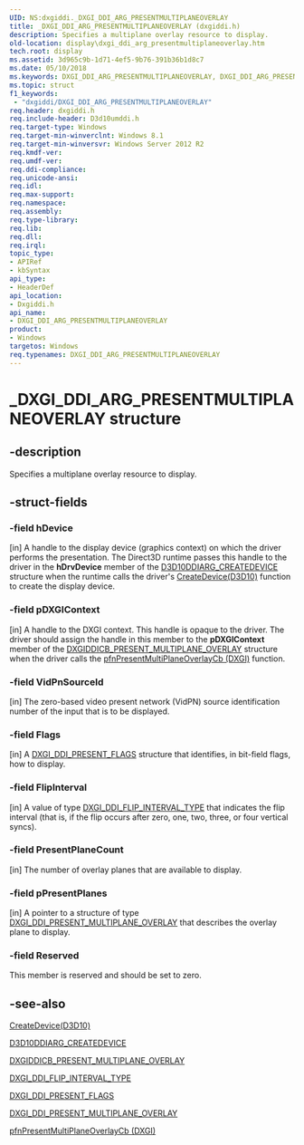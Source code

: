 ```yaml
---
UID: NS:dxgiddi._DXGI_DDI_ARG_PRESENTMULTIPLANEOVERLAY
title: _DXGI_DDI_ARG_PRESENTMULTIPLANEOVERLAY (dxgiddi.h)
description: Specifies a multiplane overlay resource to display.
old-location: display\dxgi_ddi_arg_presentmultiplaneoverlay.htm
tech.root: display
ms.assetid: 3d965c9b-1d71-4ef5-9b76-391b36b1d8c7
ms.date: 05/10/2018
ms.keywords: DXGI_DDI_ARG_PRESENTMULTIPLANEOVERLAY, DXGI_DDI_ARG_PRESENTMULTIPLANEOVERLAY structure [Display Devices], _DXGI_DDI_ARG_PRESENTMULTIPLANEOVERLAY, display.dxgi_ddi_arg_presentmultiplaneoverlay, dxgiddi/DXGI_DDI_ARG_PRESENTMULTIPLANEOVERLAY
ms.topic: struct
f1_keywords:
 - "dxgiddi/DXGI_DDI_ARG_PRESENTMULTIPLANEOVERLAY"
req.header: dxgiddi.h
req.include-header: D3d10umddi.h
req.target-type: Windows
req.target-min-winverclnt: Windows 8.1
req.target-min-winversvr: Windows Server 2012 R2
req.kmdf-ver: 
req.umdf-ver: 
req.ddi-compliance: 
req.unicode-ansi: 
req.idl: 
req.max-support: 
req.namespace: 
req.assembly: 
req.type-library: 
req.lib: 
req.dll: 
req.irql: 
topic_type:
- APIRef
- kbSyntax
api_type:
- HeaderDef
api_location:
- Dxgiddi.h
api_name:
- DXGI_DDI_ARG_PRESENTMULTIPLANEOVERLAY
product:
- Windows
targetos: Windows
req.typenames: DXGI_DDI_ARG_PRESENTMULTIPLANEOVERLAY
---
```


# _DXGI_DDI_ARG_PRESENTMULTIPLANEOVERLAY structure


## -description


Specifies a multiplane overlay resource to display.


## -struct-fields




### -field hDevice

[in] A handle to the display device (graphics context) on which the driver performs the presentation. The Direct3D runtime passes this handle to the driver in the <b>hDrvDevice</b> member of the <a href="https://docs.microsoft.com/windows-hardware/drivers/ddi/content/d3d10umddi/ns-d3d10umddi-d3d10ddiarg_createdevice">D3D10DDIARG_CREATEDEVICE</a> structure when the runtime calls the driver's <a href="https://docs.microsoft.com/windows-hardware/drivers/ddi/content/d3d10umddi/nc-d3d10umddi-pfnd3d10ddi_createdevice">CreateDevice(D3D10)</a> function to create the display device. 


### -field pDXGIContext

[in] A handle to the DXGI context. This handle is opaque to the driver. The driver should assign the handle in this member to the <b>pDXGIContext</b> member of the <a href="https://docs.microsoft.com/windows-hardware/drivers/ddi/content/dxgiddi/ns-dxgiddi-dxgiddicb_present_multiplane_overlay">DXGIDDICB_PRESENT_MULTIPLANE_OVERLAY</a> structure when the driver calls the <a href="https://docs.microsoft.com/windows-hardware/drivers/ddi/content/dxgiddi/nc-dxgiddi-pfnddxgiddi_present_multiplane_overlaycb">pfnPresentMultiPlaneOverlayCb (DXGI)</a> function. 


### -field VidPnSourceId

[in] The zero-based video present network (VidPN) source identification number of the input that is to be displayed.


### -field Flags

[in] A <a href="https://docs.microsoft.com/windows-hardware/drivers/ddi/content/dxgiddi/ns-dxgiddi-dxgi_ddi_present_flags">DXGI_DDI_PRESENT_FLAGS</a> structure that identifies, in bit-field flags, how to display.


### -field FlipInterval

[in] A value of type <a href="https://docs.microsoft.com/windows-hardware/drivers/ddi/content/dxgiddi/ne-dxgiddi-dxgi_ddi_flip_interval_type">DXGI_DDI_FLIP_INTERVAL_TYPE</a> that indicates the flip interval (that is, if the flip occurs after zero, one, two, three, or four vertical syncs). 


### -field PresentPlaneCount

[in] The number of overlay planes that are available to display.


### -field pPresentPlanes

[in] A pointer to a structure of type <a href="https://docs.microsoft.com/windows-hardware/drivers/ddi/content/dxgiddi/ns-dxgiddi-_dxgi_ddi_present_multiplane_overlay">DXGI_DDI_PRESENT_MULTIPLANE_OVERLAY</a> that  describes the overlay plane to display.


### -field Reserved

This member is reserved and should be set to zero.


## -see-also




<a href="https://docs.microsoft.com/windows-hardware/drivers/ddi/content/d3d10umddi/nc-d3d10umddi-pfnd3d10ddi_createdevice">CreateDevice(D3D10)</a>



<a href="https://docs.microsoft.com/windows-hardware/drivers/ddi/content/d3d10umddi/ns-d3d10umddi-d3d10ddiarg_createdevice">D3D10DDIARG_CREATEDEVICE</a>



<a href="https://docs.microsoft.com/windows-hardware/drivers/ddi/content/dxgiddi/ns-dxgiddi-dxgiddicb_present_multiplane_overlay">DXGIDDICB_PRESENT_MULTIPLANE_OVERLAY</a>



<a href="https://docs.microsoft.com/windows-hardware/drivers/ddi/content/dxgiddi/ne-dxgiddi-dxgi_ddi_flip_interval_type">DXGI_DDI_FLIP_INTERVAL_TYPE</a>



<a href="https://docs.microsoft.com/windows-hardware/drivers/ddi/content/dxgiddi/ns-dxgiddi-dxgi_ddi_present_flags">DXGI_DDI_PRESENT_FLAGS</a>



<a href="https://docs.microsoft.com/windows-hardware/drivers/ddi/content/dxgiddi/ns-dxgiddi-_dxgi_ddi_present_multiplane_overlay">DXGI_DDI_PRESENT_MULTIPLANE_OVERLAY</a>



<a href="https://docs.microsoft.com/windows-hardware/drivers/ddi/content/dxgiddi/nc-dxgiddi-pfnddxgiddi_present_multiplane_overlaycb">pfnPresentMultiPlaneOverlayCb (DXGI)</a>
 

 

